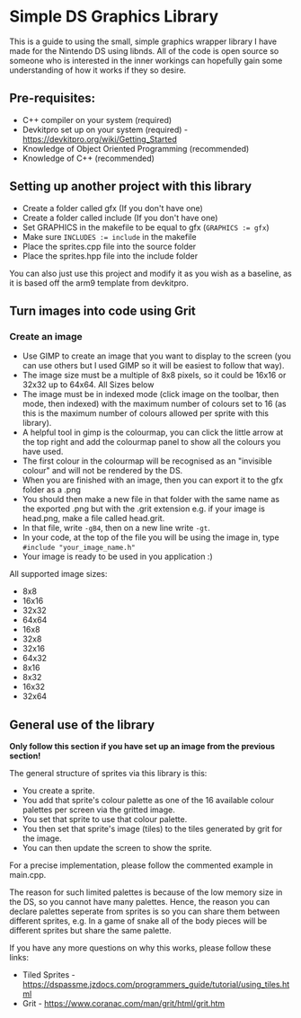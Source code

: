 # Simple DS Graphics Library

This is a guide to using the small, simple graphics wrapper library I have made for the Nintendo DS using libnds. All of the code is open source so someone who is interested in the inner workings can hopefully gain some understanding of how it works if they so desire.

## Pre-requisites:

- C++ compiler on your system (required)
- Devkitpro set up on your system (required) - https://devkitpro.org/wiki/Getting_Started
- Knowledge of Object Oriented Programming (recommended)
- Knowledge of C++ (recommended)

## Setting up another project with this library

- Create a folder called gfx (If you don't have one)
- Create a folder called include (If you don't have one)
- Set GRAPHICS in the makefile to be equal to gfx (`GRAPHICS := gfx`)
- Make sure `INCLUDES := include` in the makefile
- Place the sprites.cpp file into the source folder
- Place the sprites.hpp file into the include folder

You can also just use this project and modify it as you wish as a baseline, as it is based off the arm9 template from devkitpro.

## Turn images into code using Grit

### Create an image

- Use GIMP to create an image that you want to display to the screen (you can use others but I used GIMP so it will be easiest to follow that way).
- The image size must be a multiple of 8x8 pixels, so it could be 16x16 or 32x32 up to 64x64. All Sizes below
- The image must be in indexed mode (click image on the toolbar, then mode, then indexed) with the maximum number of colours set to 16 (as this is the maximum number of colours allowed per sprite with this library).
- A helpful tool in gimp is the colourmap, you can click the little arrow at the top right and add the colourmap panel to show all the colours you have used.
- The first colour in the colourmap will be recognised as an "invisible colour" and will not be rendered by the DS.
- When you are finished with an image, then you can export it to the gfx folder as a .png
- You should then make a new file in that folder with the same name as the exported .png but with the .grit extension e.g. if your image is head.png, make a file called head.grit.
- In that file, write `-gB4`, then on a new line write `-gt`.
- In your code, at the top of the file you will be using the image in, type `#include "your_image_name.h"`
- Your image is ready to be used in you application :)

All supported image sizes:

- 8x8
- 16x16
- 32x32
- 64x64
- 16x8
- 32x8
- 32x16
- 64x32
- 8x16
- 8x32
- 16x32
- 32x64

## General use of the library

**Only follow this section if you have set up an image from the previous section!**

The general structure of sprites via this library is this:

- You create a sprite.
- You add that sprite's colour palette as one of the 16 available colour palettes per screen via the gritted image.
- You set that sprite to use that colour palette.
- You then set that sprite's image (tiles) to the tiles generated by grit for the image.
- You can then update the screen to show the sprite.

For a precise implementation, please follow the commented example in main.cpp.

The reason for such limited palettes is because of the low memory size in the DS, so you cannot have many palettes. Hence, the reason you can declare palettes seperate from sprites is so you can share them between different sprites, e.g. In a game of snake all of the body pieces will be different sprites but share the same palette.

If you have any more questions on why this works, please follow these links:

- Tiled Sprites - https://dspassme.jzdocs.com/programmers_guide/tutorial/using_tiles.html
- Grit - https://www.coranac.com/man/grit/html/grit.htm
